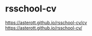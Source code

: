 # rsschool-cv
https://asterott.github.io/rsschool-cv/cv<br>
https://asterott.github.io/rsschool-cv/
